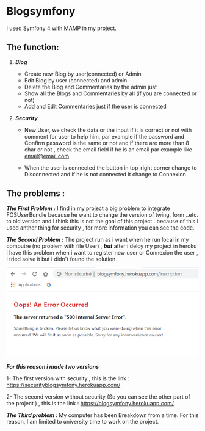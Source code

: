 
# Blogsymfony
I used Symfony 4 with MAMP in my project.

## The function: 
 

 1.  ***Blog***
		*  Create new Blog by user(connected) or Admin
	    * Edit Blog by user (connected) and admin
	    *  Delete the Blog and Commentaries by the admin just 
        *  Show all the Blogs and Commentaries by all (if you are connected or not)
        *  Add and Edit Commentaries just if the user is connected
        
 2.  ***Security***

		* New User, we check the data or the input if it is correct or not with comment for user to help him, par example if the password and   Confirm password is the same or not and if there are more than 8 char or not , check the email field if he is an email par example     like email@email.com

	  * When the user is connected the button in top-right corner change to Disconnected and if he is not connected it change to Connexion

 

## The problems :

 ***The First Problem :*** I find in my project a big problem to integrate FOSUserBundle because he want to change the version of twing,     form ..etc. to old version and I think this is not the goal of this project . because of this I used anther thing for security , for     more information you can see the code.

  ***The Second Problem :*** The project run as i want when he run local in my computre  (no problem with file User) , ***but*** after i deloy my project in heroku i have this problem when i want to register new user or Connexion the user , i tried solve it but i didn't found the solution

![GitHub Logo](https://github.com/shaqura/blogsymfony/blob/master/image/error.png)

***For this reason i made two versions***

1- The first version with security , this is the link :  https://securityblogsymfony.herokuapp.com/

2- The second version without security (So you can see the other part of the project ) , this is the link : https://blogsymfony.herokuapp.com/


***The Third problem :*** My computer has been Breakdown from a time. For this reason, I am limited to university time to work on the project.


